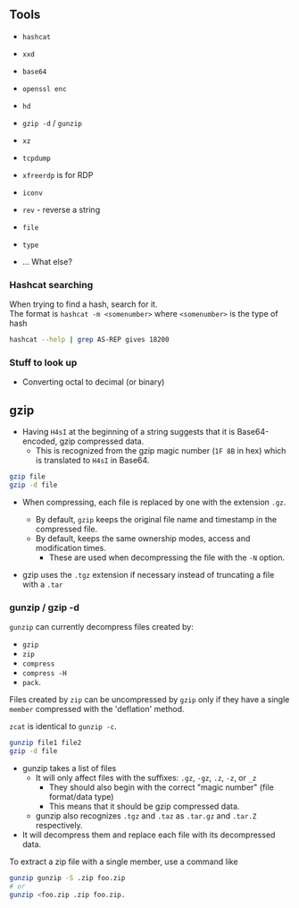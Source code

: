 ## Tools

* `hashcat`
* `xxd`
* `base64`
* `openssl enc`
* `hd`
* `gzip -d` / `gunzip`
* `xz`
* `tcpdump`
* `xfreerdp` is for RDP
* `iconv`
* `rev` - reverse a string
* `file` 
* `type`


* ... What else?

### Hashcat searching
When trying to find a hash, search for it.  
The format is `hashcat -m <somenumber>` where `<somenumber>` is the type of hash  
```bash
hashcat --help | grep AS-REP gives 18200
```

### Stuff to look up
* Converting octal to decimal (or binary)



## gzip  
* Having `H4sI` at the beginning of a string suggests that it is Base64-encoded, 
gzip compressed data. 
    * This is recognized from the gzip magic number (`1F 8B` in hex) which 
      is translated to `H4sI` in Base64.
```bash
gzip file
gzip -d file
```
* When compressing, each file is replaced by one with the extension `.gz`.
    * By default, `gzip` keeps the original file name and timestamp in the compressed file.
    * By default, keeps the same ownership modes, access and modification times.
        * These are used when decompressing the file with the `-N` option.

* gzip uses the `.tgz` extension if necessary instead of truncating a file with a `.tar` 

### gunzip / gzip -d  
`gunzip` can currently decompress files created by:  
* `gzip`
* `zip`
* `compress`
* `compress -H` 
* `pack`.  

Files created by `zip` can be uncompressed by `gzip` only if they have a single 
`member` compressed with the 'deflation' method.  

`zcat` is identical to `gunzip -c`.

```bash
gunzip file1 file2
gzip -d file
```

* gunzip takes a list of files
    * It will only affect files with the suffixes: `.gz`, `-gz`, `.z`, `-z`, or `_z`
        * They should also begin with the correct "magic number" (file format/data type)
        * This means that it should be gzip compressed data.
    * gunzip also recognizes  `.tgz` and `.taz` as `.tar.gz` and `.tar.Z` respectively.
* It will decompress them and replace each file with its decompressed data.

To extract a zip file with a single member, use a command like  
```bash
gunzip gunzip -S .zip foo.zip 
# or
gunzip <foo.zip .zip foo.zip.
```







